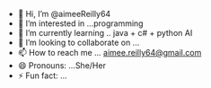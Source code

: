 - 👋 Hi, I’m @aimeeReilly64
- 👀 I’m interested in ...programming
- 🌱 I’m currently learning .. java + c# + python AI
- 💞️ I’m looking to collaborate on ...
- 📫 How to reach me ... aimee.reilly64@gmail.com
- 😄 Pronouns: ...She/Her
- ⚡ Fun fact: ...

<!---
aimeeReilly64/aimeeReilly64 is a ✨ special ✨ repository because its `README.md` (this file) appears on your GitHub profile.
You can click the Preview link to take a look at your changes.
--->
